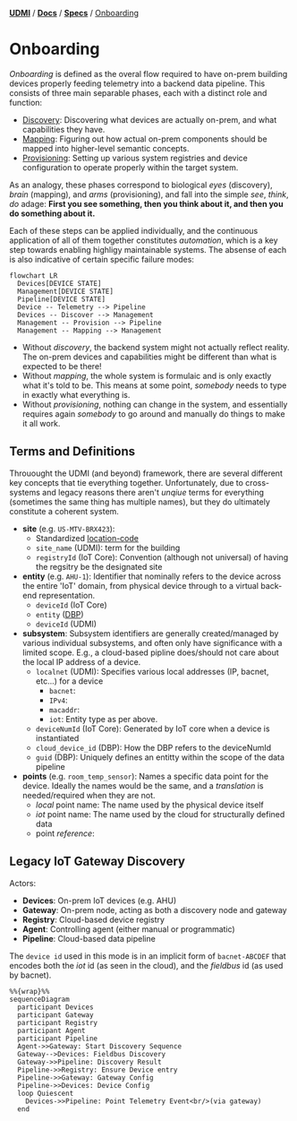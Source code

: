[**UDMI**](../../) / [**Docs**](../) / [**Specs**](./) / [Onboarding](#)

# Onboarding

_Onboarding_ is defined as the overal flow required to have on-prem building devices
properly feeding telemetry into a backend data pipeline. This consists of three main
separable phases, each with a distinct role and function:

* [Discovery](discovery.md): Discovering what devices are actually on-prem, and what
  capabilities they have.
* [Mapping](mapping.md): Figuring out how actual on-prem components should be mapped
  into higher-level semantic concepts.
* [Provisioning](provisioning.md): Setting up various system registries and device
  configuration to operate properly within the target system.

As an analogy, these phases correspond to biological _eyes_ (discovery), _brain_ (mapping), and
_arms_ (provisioning), and fall into the simple _see_, _think_, _do_ adage:
**First you see something, then you think about it, and then you do something about it.**

Each of these steps can be applied individually, and the continuous application of
all of them together constitutes _automation_, which is a key step towards enabling
highligy maintainable systems. The absense of each is also indicative of certain
specific failure modes:

```mermaid
flowchart LR
  Devices[DEVICE STATE]
  Management[DEVICE STATE]
  Pipeline[DEVICE STATE]
  Device -- Telemetry --> Pipeline
  Devices -- Discover --> Management
  Management -- Provision --> Pipeline
  Management -- Mapping --> Management
```

* Without _discovery_, the backend system might not actually reflect reality. The on-prem
devices and capabilities might be different than what is expected to be there!
* Without _mapping_, the whole system is formulaic and is only exactly what it's told
to be. This means at some point, _somebody_ needs to type in exactly what everything is.
* Without _provisioning_, nothing can change in the system, and essentially requires
again _somebody_ to go around and manually do things to make it all work.

## Terms and Definitions

Throuought the UDMI (and beyond) framework, there are several different key concepts
that tie everything together. Unfortunately, due to cross-systems and legacy reasons
there aren't _unqiue_ terms for everything (sometimes the same thing has multiple names),
but they do ultimately constitute a coherent system.

* **site** (e.g. `US-MTV-BRX423`):
  * Standardized [location-code](https://unece.org/trade/cefact/unlocode-code-list-country-and-territory)
  * `site_name` (UDMI): term for the building
  * `registryId` (IoT Core): Convention (although not universal) of having the regsitry be the designated site
* **entity** (e.g. `AHU-1`): Identifier that nominally refers to the device across the entire 'IoT' domain, from
  physical device through to a virtual back-end representation.
  * `deviceId` (IoT Core)
  * `entity` ([DBP](https://google.github.io/digitalbuildings/))
  * `deviceId` (UDMI)
* **subsystem**: Subsystem identifiers are generally created/managed by various individual subsystems, and often
  only have significance with a limited scope. E.g., a cloud-based pipline does/should not care about the
  local IP address of a device.
  * `localnet` (UDMI): Specifies various local addresses (IP, bacnet, etc...) for a device
    * `bacnet`:
    * `IPv4`:
    * `macaddr`:
    * `iot`: Entity type as per above.
  * `deviceNumId` (IoT Core): Generated by IoT core when a device is instantiated
  * `cloud_device_id` (DBP): How the DBP refers to the deviceNumId
  * `guid` (DBP): Uniquely defines an entitty within the scope of the data pipeline
* **points** (e.g. `room_temp_sensor`): Names a specific data point for the device. Ideally the names would
  be the same, and a _translation_ is needed/required when they are not.
  * _local_ point name: The name used by the physical device itself
  * _iot_ point name: The name used by the cloud for structurally defined data
  * point _reference_:

## Legacy IoT Gateway Discovery

Actors:
* **Devices**: On-prem IoT devices (e.g. AHU)
* **Gateway**: On-prem node, acting as both a discovery node and gateway
* **Registry**: Cloud-based device registry
* **Agent**: Controlling agent (either manual or programmatic)
* **Pipeline**: Cloud-based data pipeline

The `device id` used in this mode is in an implicit form of `bacnet-ABCDEF` that encodes
both the _iot_ id (as seen in the cloud), and the _fieldbus_ id (as used by bacnet).

```mermaid
%%{wrap}%%
sequenceDiagram
  participant Devices
  participant Gateway
  participant Registry
  participant Agent
  participant Pipeline
  Agent->>Gateway: Start Discovery Sequence
  Gateway-->Devices: Fieldbus Discovery
  Gateway->>Pipeline: Discovery Result
  Pipeline->>Registry: Ensure Device entry
  Pipeline->>Gateway: Gateway Config
  Pipeline->>Devices: Device Config
  loop Quiescent
    Devices->>Pipeline: Point Telemetry Event<br/>(via gateway)
  end
```
